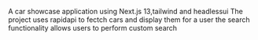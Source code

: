 A car showcase application using Next.js 13,tailwind and headlessui
The project uses rapidapi to fectch cars and display them for a user
the search functionality allows users to perform custom search
